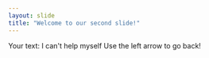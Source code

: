 ```yaml
---
layout: slide
title: "Welcome to our second slide!"
---
```

Your text:
I can't help myself
Use the left arrow to go back!